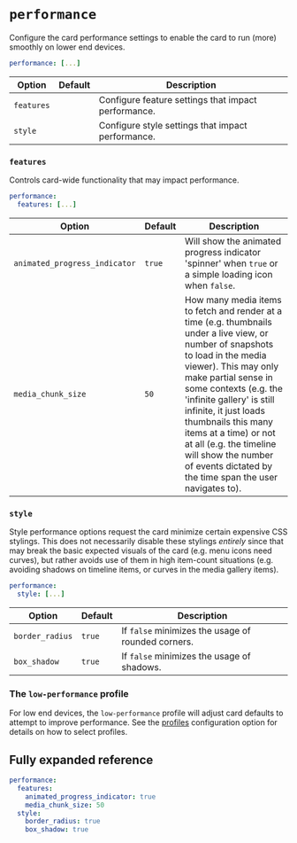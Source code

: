 # `performance`

Configure the card performance settings to enable the card to run (more) smoothly on lower end devices.

```yaml
performance: [...]
```

| Option     | Default | Description                                         |
| ---------- | ------- | --------------------------------------------------- |
| `features` |         | Configure feature settings that impact performance. |
| `style`    |         | Configure style settings that impact performance.   |

### `features`

Controls card-wide functionality that may impact performance.

```yaml
performance:
  features: [...]
```

| Option                        | Default | Description                                                                                                                                                                                                                                                                                                                                                                                                         |
| ----------------------------- | ------- | ------------------------------------------------------------------------------------------------------------------------------------------------------------------------------------------------------------------------------------------------------------------------------------------------------------------------------------------------------------------------------------------------------------------- |
| `animated_progress_indicator` | `true`  | Will show the animated progress indicator 'spinner' when `true` or a simple loading icon when `false`.                                                                                                                                                                                                                                                                                                              |
| `media_chunk_size`            | `50`    | How many media items to fetch and render at a time (e.g. thumbnails under a live view, or number of snapshots to load in the media viewer). This may only make partial sense in some contexts (e.g. the 'infinite gallery' is still infinite, it just loads thumbnails this many items at a time) or not at all (e.g. the timeline will show the number of events dictated by the time span the user navigates to). |

### `style`

Style performance options request the card minimize certain expensive CSS
stylings. This does not necessarily disable these stylings _entirely_ since that
may break the basic expected visuals of the card (e.g. menu icons need curves),
but rather avoids use of them in high item-count situations (e.g. avoiding
shadows on timeline items, or curves in the media gallery items).

```yaml
performance:
  style: [...]
```

| Option          | Default | Description                                        |
| --------------- | ------- | -------------------------------------------------- |
| `border_radius` | `true`  | If `false` minimizes the usage of rounded corners. |
| `box_shadow`    | `true`  | If `false` minimizes the usage of shadows.         |

### The `low-performance` profile

For low end devices, the `low-performance` profile will adjust card defaults to attempt to improve performance. See the [profiles](profiles.md) configuration option for details on how to select profiles.

## Fully expanded reference

[](common/expanded-warning.md ':include')

```yaml
performance:
  features:
    animated_progress_indicator: true
    media_chunk_size: 50
  style:
    border_radius: true
    box_shadow: true
```
